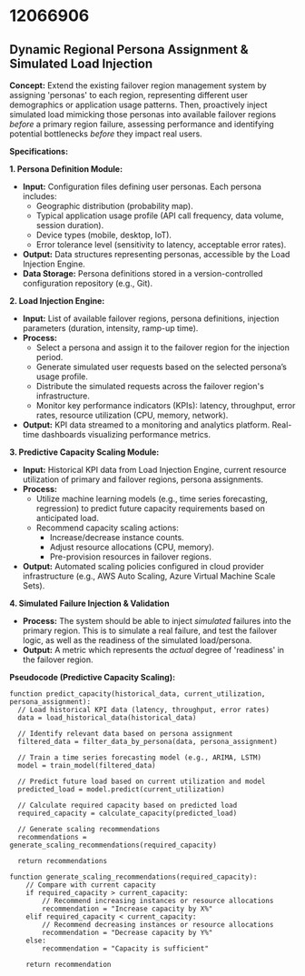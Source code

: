 # 12066906

## Dynamic Regional Persona Assignment & Simulated Load Injection

**Concept:** Extend the existing failover region management system by assigning 'personas' to each region, representing different user demographics or application usage patterns. Then, proactively inject simulated load mimicking those personas into available failover regions *before* a primary region failure, assessing performance and identifying potential bottlenecks *before* they impact real users.

**Specifications:**

**1. Persona Definition Module:**

*   **Input:** Configuration files defining user personas. Each persona includes:
    *   Geographic distribution (probability map).
    *   Typical application usage profile (API call frequency, data volume, session duration).
    *   Device types (mobile, desktop, IoT).
    *   Error tolerance level (sensitivity to latency, acceptable error rates).
*   **Output:**  Data structures representing personas, accessible by the Load Injection Engine.
*   **Data Storage:** Persona definitions stored in a version-controlled configuration repository (e.g., Git).

**2. Load Injection Engine:**

*   **Input:** List of available failover regions, persona definitions, injection parameters (duration, intensity, ramp-up time).
*   **Process:**
    *   Select a persona and assign it to the failover region for the injection period.
    *   Generate simulated user requests based on the selected persona’s usage profile.
    *   Distribute the simulated requests across the failover region's infrastructure.
    *   Monitor key performance indicators (KPIs): latency, throughput, error rates, resource utilization (CPU, memory, network).
*   **Output:** KPI data streamed to a monitoring and analytics platform. Real-time dashboards visualizing performance metrics.

**3. Predictive Capacity Scaling Module:**

*   **Input:** Historical KPI data from Load Injection Engine, current resource utilization of primary and failover regions, persona assignments.
*   **Process:**
    *   Utilize machine learning models (e.g., time series forecasting, regression) to predict future capacity requirements based on anticipated load.
    *   Recommend capacity scaling actions:
        *   Increase/decrease instance counts.
        *   Adjust resource allocations (CPU, memory).
        *   Pre-provision resources in failover regions.
*   **Output:**  Automated scaling policies configured in cloud provider infrastructure (e.g., AWS Auto Scaling, Azure Virtual Machine Scale Sets).

**4. Simulated Failure Injection & Validation**

*   **Process:** The system should be able to inject *simulated* failures into the primary region. This is to simulate a real failure, and test the failover logic, as well as the readiness of the simulated load/persona.
*   **Output:**  A metric which represents the *actual* degree of 'readiness' in the failover region.



**Pseudocode (Predictive Capacity Scaling):**

```
function predict_capacity(historical_data, current_utilization, persona_assignment):
  // Load historical KPI data (latency, throughput, error rates)
  data = load_historical_data(historical_data)

  // Identify relevant data based on persona assignment
  filtered_data = filter_data_by_persona(data, persona_assignment)

  // Train a time series forecasting model (e.g., ARIMA, LSTM)
  model = train_model(filtered_data)

  // Predict future load based on current utilization and model
  predicted_load = model.predict(current_utilization)

  // Calculate required capacity based on predicted load
  required_capacity = calculate_capacity(predicted_load)

  // Generate scaling recommendations
  recommendations = generate_scaling_recommendations(required_capacity)

  return recommendations

function generate_scaling_recommendations(required_capacity):
    // Compare with current capacity
    if required_capacity > current_capacity:
        // Recommend increasing instances or resource allocations
        recommendation = "Increase capacity by X%"
    elif required_capacity < current_capacity:
        // Recommend decreasing instances or resource allocations
        recommendation = "Decrease capacity by Y%"
    else:
        recommendation = "Capacity is sufficient"

    return recommendation
```